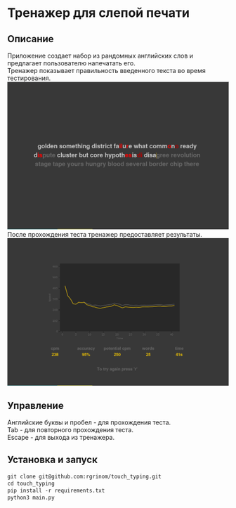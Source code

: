 # Тренажер для слепой печати

## Описание
Приложение создает набор из рандомных английских слов и предлагает пользователю напечатать его.\
Тренажер показывает правильность введенного текста во время тестирования.\
![Картинка с примером теста](/readme_images/test.png)
После прохождения теста тренажер предоставляет результаты.\
![Картинка с результатами теста](/readme_images/results.png)

## Управление
Английские буквы и пробел - для прохождения теста.\
Tab - для повторного прохождения теста.\
Escape - для выхода из тренажера.

## Установка и запуск
```
git clone git@github.com:rgrinom/touch_typing.git
cd touch_typing
pip install -r requirements.txt
python3 main.py
```